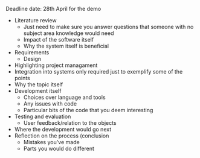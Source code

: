 Deadline date: 28th April for the demo


- Literature review
    + Just need to make sure you answer questions that someone with no subject area knowledge would need
    + Impact of the software itself
    + Why the system itself is beneficial
- Requirements
    + Design
- Highlighting project managament
- Integration into systems only required just to exemplify some of the points
- Why the topic itself
- Development itself
    + Choices over language and tools
    + Any issues with code
    + Particular bits of the code that you deem interesting
- Testing and evaluation
    + User feedback/relation to the objects
- Where the development would go next
- Reflection on the process (conclusion
    + Mistakes you've made
    + Parts you would do different
